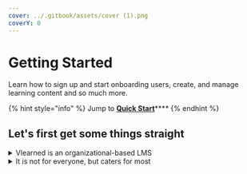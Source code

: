 ```yaml
---
cover: ../.gitbook/assets/cover (1).png
coverY: 0
---
```


# Getting Started

Learn how to sign up and start onboarding users, create, and manage learning content and so much more.

{% hint style="info" %}
Jump to [**Quick Start**](quick-start/)****
{% endhint %}

## Let's first get some things straight

<details>

<summary>Vlearned is an organizational-based LMS</summary>

At the core, Vlearned was tailored with the goal of satisfying most organizational needs. We did this by adopting an organization-first architecture throughout the entire lifecycle of the LMS. We don't claim that this strategy is perfect, but we believe that it will help us build the best LMS for you.

[Find out how](broken-reference) _(in development)_

</details>

<details>

<summary>It is not for everyone, but caters for most</summary>

We built Vlearned for Schools, corporate organizations, private tutors, and NGOs that are looking to improve their online learning capabilities and provide a more personalized learning experience for their students or employees.

[Find out more](broken-reference) _(in development)_

</details>
